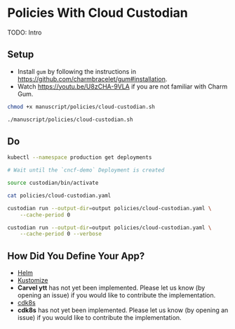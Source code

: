 # Policies With Cloud Custodian

TODO: Intro

## Setup

* Install `gum` by following the instructions in https://github.com/charmbracelet/gum#installation.
* Watch https://youtu.be/U8zCHA-9VLA if you are not familiar with Charm Gum.

```bash
chmod +x manuscript/policies/cloud-custodian.sh

./manuscript/policies/cloud-custodian.sh
```
## Do

```bash
kubectl --namespace production get deployments

# Wait until the `cncf-demo` Deployment is created

source custodian/bin/activate

cat policies/cloud-custodian.yaml

custodian run --output-dir=output policies/cloud-custodian.yaml \
    --cache-period 0

custodian run --output-dir=output policies/cloud-custodian.yaml \
    --cache-period 0 --verbose
```

## How Did You Define Your App?

* [Helm](cloud-custodian-helm.md)
* [Kustomize](cloud-custodian-kustomize.md)
* **Carvel ytt** has not yet been implemented. Please let us know (by opening an issue) if you would like to contribute the implementation.
* [cdk8s](cloud-custodian-cdk8s.md)
* **cdk8s** has not yet been implemented. Please let us know (by opening an issue) if you would like to contribute the implementation.
